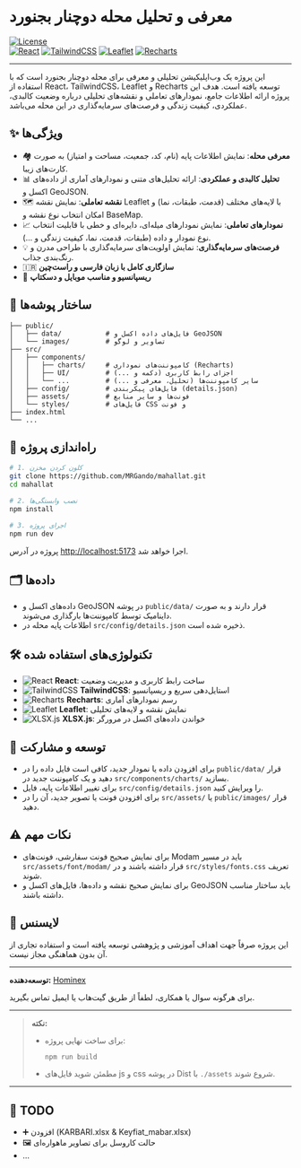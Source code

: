 # معرفی و تحلیل محله دوچنار بجنورد

[![License](https://img.shields.io/badge/license-Educational-blue.svg)](./LICENSE)  
[![React](https://img.shields.io/badge/React-18.x-blue?logo=react)](https://reactjs.org/) [![TailwindCSS](https://img.shields.io/badge/TailwindCSS-3.x-38bdf8?logo=tailwindcss)](https://tailwindcss.com/) [![Leaflet](https://img.shields.io/badge/Leaflet-1.x-199900?logo=leaflet)](https://leafletjs.com/) [![Recharts](https://img.shields.io/badge/Recharts-2.x-ff7300?logo=recharts)](https://recharts.org/)

---

این پروژه یک وب‌اپلیکیشن تحلیلی و معرفی برای محله دوچنار بجنورد است که با استفاده از React، TailwindCSS، Leaflet و Recharts توسعه یافته است. هدف این پروژه ارائه اطلاعات جامع، نمودارهای تعاملی و نقشه‌های تحلیلی درباره وضعیت کالبدی، عملکردی، کیفیت زندگی و فرصت‌های سرمایه‌گذاری در این محله می‌باشد.

## ✨ ویژگی‌ها

- 🏘️ **معرفی محله**: نمایش اطلاعات پایه (نام، کد، جمعیت، مساحت و امتیاز) به صورت کارت‌های زیبا.
- 📊 **تحلیل کالبدی و عملکردی**: ارائه تحلیل‌های متنی و نمودارهای آماری از داده‌های اکسل و GeoJSON.
- 🗺️ **نقشه تعاملی**: نمایش نقشه Leaflet با لایه‌های مختلف (قدمت، طبقات، نما) و امکان انتخاب نوع نقشه و BaseMap.
- 📈 **نمودارهای تعاملی**: نمایش نمودارهای میله‌ای، دایره‌ای و خطی با قابلیت انتخاب نوع نمودار و داده (طبقات، قدمت، نما، کیفیت زندگی و ...).
- 💡 **فرصت‌های سرمایه‌گذاری**: نمایش اولویت‌های سرمایه‌گذاری با طراحی مدرن و رنگ‌بندی جذاب.
- 🇮🇷 **سازگاری کامل با زبان فارسی و راست‌چین**
- 📱 **ریسپانسیو و مناسب موبایل و دسکتاپ**

## 📁 ساختار پوشه‌ها

```tree
├── public/
│   ├── data/           # فایل‌های داده اکسل و GeoJSON
│   └── images/         # تصاویر و لوگو
├── src/
│   ├── components/
│   │   ├── charts/     # کامپوننت‌های نموداری (Recharts)
│   │   ├── UI/         # اجزای رابط کاربری (دکمه و ...)
│   │   └── ...         # سایر کامپوننت‌ها (تحلیل، معرفی و ...)
│   ├── config/         # فایل‌های پیکربندی (details.json)
│   ├── assets/         # فونت‌ها و سایر منابع
│   └── styles/         # فایل‌های CSS و فونت
├── index.html
└── ...
```

## 🚀 راه‌اندازی پروژه

```bash
# 1. کلون کردن مخزن
git clone https://github.com/MRGando/mahallat.git
cd mahallat

# 2. نصب وابستگی‌ها
npm install

# 3. اجرای پروژه
npm run dev
```

پروژه در آدرس [http://localhost:5173](http://localhost:5173) اجرا خواهد شد.

## 🗂️ داده‌ها

- داده‌های اکسل و GeoJSON در پوشه `public/data/` قرار دارند و به صورت داینامیک توسط کامپوننت‌ها بارگذاری می‌شوند.
- اطلاعات پایه محله در `src/config/details.json` ذخیره شده است.

## 🛠️ تکنولوژی‌های استفاده شده

- ![React](https://img.shields.io/badge/-React-61DAFB?logo=react&logoColor=white) **React**: ساخت رابط کاربری و مدیریت وضعیت
- ![TailwindCSS](https://img.shields.io/badge/-TailwindCSS-38BDF8?logo=tailwindcss&logoColor=white) **TailwindCSS**: استایل‌دهی سریع و ریسپانسیو
- ![Recharts](https://img.shields.io/badge/-Recharts-FF7300?logo=recharts&logoColor=white) **Recharts**: رسم نمودارهای آماری
- ![Leaflet](https://img.shields.io/badge/-Leaflet-199900?logo=leaflet&logoColor=white) **Leaflet**: نمایش نقشه و لایه‌های تحلیلی
- ![XLSX.js](https://img.shields.io/badge/-XLSX.js-217346?logo=microsoft-excel&logoColor=white) **XLSX.js**: خواندن داده‌های اکسل در مرورگر

## 🤝 توسعه و مشارکت

- برای افزودن داده یا نمودار جدید، کافی است فایل داده را در `public/data/` قرار دهید و یک کامپوننت جدید در `src/components/charts/` بسازید.
- برای تغییر اطلاعات پایه، فایل `src/config/details.json` را ویرایش کنید.
- برای افزودن فونت یا تصویر جدید، آن را در `src/assets/` یا `public/images/` قرار دهید.

## ⚠️ نکات مهم

- برای نمایش صحیح فونت سفارشی، فونت‌های Modam باید در مسیر `src/assets/font/modam/` قرار داشته باشند و در `src/styles/fonts.css` تعریف شوند.
- برای نمایش صحیح نقشه و داده‌ها، فایل‌های اکسل و GeoJSON باید ساختار مناسب داشته باشند.

## 📄 لایسنس

این پروژه صرفاً جهت اهداف آموزشی و پژوهشی توسعه یافته است و استفاده تجاری از آن بدون هماهنگی مجاز نیست.

---

**توسعه‌دهنده:** [Hominex](https://github.com/MRGando)

برای هرگونه سوال یا همکاری، لطفاً از طریق گیت‌هاب یا ایمیل تماس بگیرید.

---

> **نکته:**
>
> - برای ساخت نهایی پروژه:
>   ```bash
>   npm run build
>   ```
> - مطمئن شوید فایل‌های js و css در پوشه Dist با `./assets` شروع شوند.

---

## 📝 TODO
- ➕ افزودن (KARBARI.xlsx & Keyfiat_mabar.xlsx)
- 🖼️ حالت کاروسل برای تصاویر ماهواره‌ای
- ...
